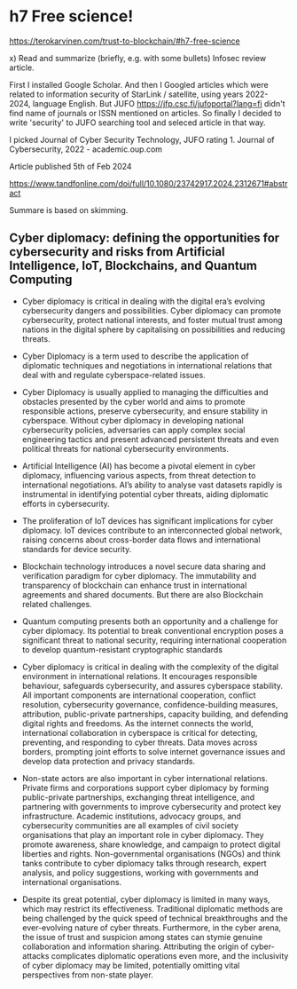 # h7 Free science!

https://terokarvinen.com/trust-to-blockchain/#h7-free-science

x) Read and summarize (briefly, e.g. with some bullets) Infosec review article.

First I installed Google Scholar. And then I Googled articles which were related to information security of StarLink / satellite, using years 2022-2024, language English.
But JUFO https://jfp.csc.fi/jufoportal?lang=fi didn't find name of journals or ISSN mentioned on articles.
So finally I decided to write 'security' to JUFO searching tool and seleced article in that way.

I picked Journal of Cyber Security Technology, JUFO rating 1.
Journal of Cybersecurity, 2022 - academic.oup.com

Article published 5th of Feb 2024

https://www.tandfonline.com/doi/full/10.1080/23742917.2024.2312671#abstract

Summare is based on skimming.

## Cyber diplomacy: defining the opportunities for cybersecurity and risks from Artificial Intelligence, IoT, Blockchains, and Quantum Computing

- Cyber diplomacy is critical in dealing with the digital era’s evolving cybersecurity dangers and possibilities. Cyber diplomacy can promote cybersecurity, protect national interests, and foster mutual trust among nations in the digital sphere by capitalising on possibilities and reducing threats.
- Cyber Diplomacy is a term used to describe the application of diplomatic techniques and negotiations in international relations that deal with and regulate cyberspace-related issues.
- Cyber Diplomacy is usually applied to managing the difficulties and obstacles presented by the cyber world and aims to promote responsible actions, preserve cybersecurity, and ensure stability in cyberspace. Without cyber diplomacy in developing national cybersecurity policies, adversaries can apply complex social engineering tactics and present advanced persistent threats and even political threats for national cybersecurity environments.

- Artificial Intelligence (AI) has become a pivotal element in cyber diplomacy, influencing various aspects, from threat detection to international negotiations. AI’s ability to analyse vast datasets rapidly is instrumental in identifying potential cyber threats, aiding diplomatic efforts in cybersecurity. 
- The proliferation of IoT devices has significant implications for cyber diplomacy. IoT devices contribute to an interconnected global network, raising concerns about cross-border data flows and international standards for device security. 
- Blockchain technology introduces a novel secure data sharing and verification paradigm for cyber diplomacy. The immutability and transparency of blockchain can enhance trust in international agreements and shared documents. But there are also Blockchain related challenges.
- Quantum computing presents both an opportunity and a challenge for cyber diplomacy. Its potential to break conventional encryption poses a significant threat to national security, requiring international cooperation to develop quantum-resistant cryptographic standards

- Cyber diplomacy is critical in dealing with the complexity of the digital environment in international relations. It encourages responsible behaviour, safeguards cybersecurity, and assures cyberspace stability. All important components are international cooperation, conflict resolution, cybersecurity governance, confidence-building measures, attribution, public-private partnerships, capacity building, and defending digital rights and freedoms. As the internet connects the world, international collaboration in cyberspace is critical for detecting, preventing, and responding to cyber threats. Data moves across borders, prompting joint efforts to solve internet governance issues and develop data protection and privacy standards.
- Non-state actors are also important in cyber international relations. Private firms and corporations support cyber diplomacy by forming public-private partnerships, exchanging threat intelligence, and partnering with governments to improve cybersecurity and protect key infrastructure. Academic institutions, advocacy groups, and cybersecurity communities are all examples of civil society organisations that play an important role in cyber diplomacy. They promote awareness, share knowledge, and campaign to protect digital liberties and rights. Non-governmental organisations (NGOs) and think tanks contribute to cyber diplomacy talks through research, expert analysis, and policy suggestions, working with governments and international organisations.
- Despite its great potential, cyber diplomacy is limited in many ways, which may restrict its effectiveness. Traditional diplomatic methods are being challenged by the quick speed of technical breakthroughs and the ever-evolving nature of cyber threats. Furthermore, in the cyber arena, the issue of trust and suspicion among states can stymie genuine collaboration and information sharing. Attributing the origin of cyber-attacks complicates diplomatic operations even more, and the inclusivity of cyber diplomacy may be limited, potentially omitting vital perspectives from non-state player.                           
